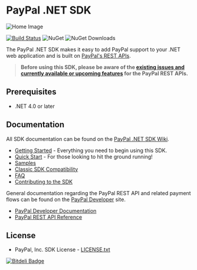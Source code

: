 # PayPal .NET SDK

![Home Image](https://raw.githubusercontent.com/wiki/paypal/PayPal-NET-SDK/images/homepage.jpg)

[![Build Status](https://ci.appveyor.com/api/projects/status/github/paypal/paypal-net-sdk?svg=true)](https://ci.appveyor.com/project/paypal/paypal-net-sdk) ![NuGet](https://img.shields.io/nuget/v/PayPal.svg) ![NuGet Downloads](https://img.shields.io/nuget/dt/PayPal.svg)

The PayPal .NET SDK makes it easy to add PayPal support to your .NET web application and is built on [PayPal's REST APIs](https://developer.paypal.com/docs/api/).

> **Before using this SDK, please be aware of the [existing issues and currently available or upcoming features](https://github.com/paypal/rest-api-sdk-python/wiki/Existing-Issues-and-Unavailable%5CUpcoming-features) for the PayPal REST APIs.**

## Prerequisites

* .NET 4.0 or later

## Documentation

All SDK documentation can be found on the [PayPal .NET SDK Wiki](https://github.com/paypal/PayPal-NET-SDK/wiki).

* [Getting Started](https://github.com/paypal/PayPal-NET-SDK/wiki#getting-started) - Everything you need to begin using this SDK.
* [Quick Start](https://github.com/paypal/PayPal-NET-SDK/wiki/Quick-Start) - For those looking to hit the ground running!
* [Samples](https://github.com/paypal/PayPal-NET-SDK/wiki/Samples)
* [Classic SDK Compatibility](https://github.com/paypal/PayPal-NET-SDK/wiki/Classic-SDK-Compatibility)
* [FAQ](https://github.com/paypal/PayPal-NET-SDK/wiki/Frequently-Asked-Questions)
* [Contributing to the SDK](https://github.com/paypal/PayPal-NET-SDK/wiki/Contributing-to-the-SDK)

General documentation regarding the PayPal REST API and related payment flows can be found on the [PayPal Developer](https://developer.paypal.com/) site. 

* [PayPal Developer Documentation](https://developer.paypal.com/docs/)
* [PayPal REST API Reference](https://developer.paypal.com/webapps/developer/docs/api/)

## License

* PayPal, Inc. SDK License - [LICENSE.txt](https://github.com/paypal/PayPal-NET-SDK/blob/master/LICENSE.txt)

[![Bitdeli Badge](https://d2weczhvl823v0.cloudfront.net/paypal/PayPal-NET-SDK/trend.png)](https://bitdeli.com/free "Bitdeli Badge")
